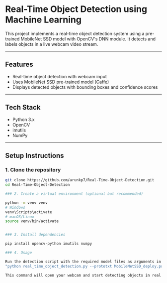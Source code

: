 # Real-Time Object Detection using Machine Learning

This project implements a real-time object detection system using a pre-trained MobileNet SSD model with OpenCV's DNN module. It detects and labels objects in a live webcam video stream.

---

## Features
- Real-time object detection with webcam input
- Uses MobileNet SSD pre-trained model (Caffe)
- Displays detected objects with bounding boxes and confidence scores

---

## Tech Stack
- Python 3.x
- OpenCV
- imutils
- NumPy

---

## Setup Instructions

### 1. Clone the repository

```bash
git clone https://github.com/arunkp7/Real-Time-Object-Detection.git
cd Real-Time-Object-Detection

### 2. Create a virtual environment (optional but recommended)

python -m venv venv
# Windows
venv\Scripts\activate
# macOS/Linux
source venv/bin/activate


### 3. Install dependencies

pip install opencv-python imutils numpy

### 4. Usage

Run the detection script with the required model files as arguments in the terminal:
"python real_time_object_detection.py --prototxt MobileNetSSD_deploy.prototxt.txt --model MobileNetSSD_deploy.caffemodel"

This command will open your webcam and start detecting objects in real time. Press q to quit.
